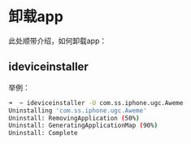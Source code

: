 # 卸载app

此处顺带介绍，如何卸载app：

## ideviceinstaller

举例：

```bash
➜  ~ ideviceinstaller -U com.ss.iphone.ugc.Aweme
Uninstalling 'com.ss.iphone.ugc.Aweme'
Uninstall: RemovingApplication (50%)
Uninstall: GeneratingApplicationMap (90%)
Uninstall: Complete
```

